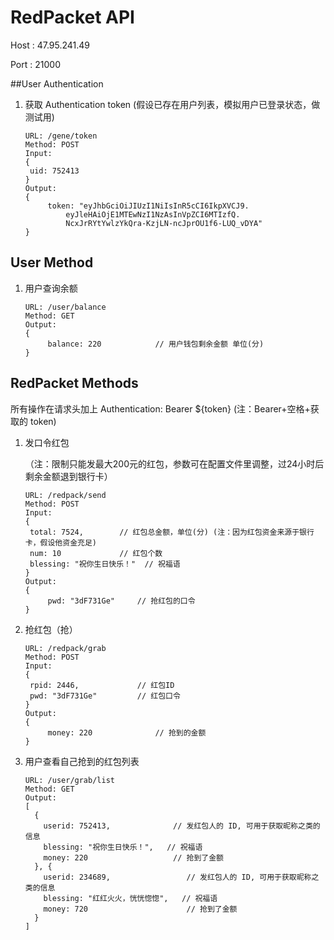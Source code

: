# RedPacket API

Host : 47.95.241.49

Port : 21000

##User Authentication 

1. 获取 Authentication token (假设已存在用户列表，模拟用户已登录状态，做测试用)

   ```
   URL: /gene/token
   Method: POST
   Input: 
   {
   	uid: 752413
   }
   Output:
   {
    	token: "eyJhbGciOiJIUzI1NiIsInR5cCI6IkpXVCJ9.
    		eyJleHAiOjE1MTEwNzI1NzAsInVpZCI6MTIzfQ.
    		NcxJrRYtYwlzYkQra-KzjLN-ncJprOU1f6-LUQ_vDYA"
   }
   ```

## User Method

1. 用户查询余额

   ```
   URL: /user/balance
   Method: GET
   Output:
   {
    	balance: 220			// 用户钱包剩余金额 单位(分)
   }
   ```


## RedPacket Methods

所有操作在请求头加上 Authentication: Bearer ${token} (注：Bearer+空格+获取的 token)

1. 发口令红包 

   （注：限制只能发最大200元的红包，参数可在配置文件里调整，过24小时后剩余金额退到银行卡）

   ```
   URL: /redpack/send
   Method: POST
   Input: 
   {
   	total: 7524,		// 红包总金额，单位(分) (注：因为红包资金来源于银行卡，假设他资金充足)
   	num: 10				// 红包个数
   	blessing: "祝你生日快乐！"  // 祝福语
   }
   Output:
   {
    	pwd: "3dF731Ge"		// 抢红包的口令
   }
   ```

2. 抢红包（抢）

   ```
   URL: /redpack/grab
   Method: POST
   Input: 
   {
   	rpid: 2446,				// 红包ID
   	pwd: "3dF731Ge"			// 红包口令
   }
   Output:
   {
    	money: 220				// 抢到的金额
   }
   ```

3. 用户查看自己抢到的红包列表

   ```
   URL: /user/grab/list
   Method: GET
   Output:
   [
     {
       userid: 752413,				// 发红包人的 ID, 可用于获取昵称之类的信息
       blessing: "祝你生日快乐！",   // 祝福语	
       money: 220				    // 抢到了金额
     }, {
       userid: 234689,				   // 发红包人的 ID, 可用于获取昵称之类的信息
       blessing: "红红火火，恍恍惚惚",   // 祝福语	
       money: 720				       // 抢到了金额
     }
   ]
   ```

   ​


​